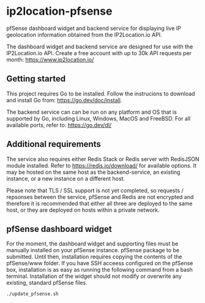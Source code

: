 
# ip2location-pfsense

pfSense dashboard widget and backend service for displaying live IP geolocation information obtained from the IP2Location.io API. 

The dashboard widget and backend service are designed for use with the IP2Location.io API. Create a free account with up to 30k API requests per month: https://www.ip2location.io/

## Getting started

This project requires Go to be installed. Follow the instrucions to download and install Go from: https://go.dev/doc/install. 

The backend service can can be run on any platform and OS that is supported by Go, including Linux, Windows, MacOS and FreeBSD. For all available ports, refer to: https://go.dev/dl/

## Additional requirements

The service also requires either Redis Stack or Redis server with RedisJSON module installed. Refer to https://redis.io/download/ for available options. It may be hosted on the same host as the backend-service, an existing instance, or a new instance on a different host. 

Please note that TLS / SSL support is not yet completed, so requests / repsonses between the service, pfSense and Redis are not encrypted and therefore it is recommended that either all three are deployed to the same host, or they are deployed on hosts within a private network. 

## pfSense dashboard widget

For the moment, the dashboard widget and supporting files must be manually installed on your pfSense instance. pfSense package to be submitted. Until then, installation requires copying the contents of the pfSense/www folder. 
If you have SSH acceess configured on the pfSense box, installation is as easy as running the following command from a bash terminal. Installation of the widget should not modify or overwrite any existing, standard pfSense files.
```shellscript
./update_pfsense.sh
```

